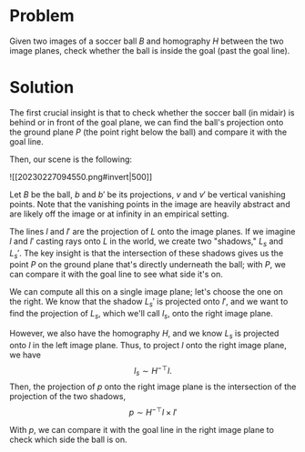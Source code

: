 # Problem
Given two images of a soccer ball $B$ and homography $H$ between the two image planes, check whether the ball is inside the goal (past the goal line).

# Solution
The first crucial insight is that to check whether the soccer ball (in midair) is behind or in front of the goal plane, we can find the ball's projection onto the ground plane $P$ (the point right below the ball) and compare it with the goal line.

Then, our scene is the following:

![[20230227094550.png#invert|500]]

Let $B$ be the ball, $b$ and $b'$ be its projections, $v$ and $v'$ be vertical vanishing points. Note that the vanishing points in the image are heavily abstract and are likely off the image or at infinity in an empirical setting.

The lines $l$ and $l'$ are the projection of $L$ onto the image planes. If we imagine $l$ and $l'$ casting rays onto $L$ in the world, we create two "shadows," $L_s$ and $L_s'$. The key insight is that the intersection of these shadows gives us the point $P$ on the ground plane that's directly underneath the ball; with $P$, we can compare it with the goal line to see what side it's on.

We can compute all this on a single image plane; let's choose the one on the right. We know that the shadow $L_s'$ is projected onto $l'$, and we want to find the projection of $L_s$, which we'll call $l_s$, onto the right image plane.

However, we also have the homography $H$, and we know $L_s$ is projected onto $l$ in the left image plane. Thus, to project $l$ onto the right image plane, we have $$l_s \sim H^{-\top}l.$$ Then, the projection of $p$ onto the right image plane is the intersection of the projection of the two shadows, $$p \sim H^{-\top}l \times l'$$

With $p$, we can compare it with the goal line in the right image plane to check which side the ball is on.
